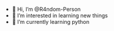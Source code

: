 - 👋 Hi, I’m @R4ndom-Person
- 👀 I’m interested in learning new things
- 🌱 I’m currently learning python
